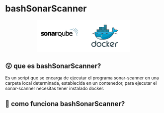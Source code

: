 # bashSonarScanner

<p align="center">
  <img width="300px" src="./imagenes/sonarDocker.png">
</p>

## :open_mouth:  que es bashSonarScanner?

Es un script que se encarga de ejecutar el programa sonar-scanner en una carpeta local determinada, establecida en un contenedor, para ejecutar el sonar-scanner necesitas tener instalado docker.

## :thinking: como funciona bashSonarScanner?
